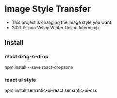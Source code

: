 # Image Style Transfer

- This project is changing the image style you want.
- 2021 Silicon Velley Winter Online Internship

## Install

### react drag-n-drop

npm install --save react-dropzone

### react ui style

npm install semantic-ui-react semantic-ui-css

